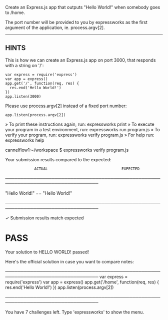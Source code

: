Create an Express.js app that outputs "Hello World!" when somebody goes to /home.

The port number will be provided to you by expressworks as the first argument of
the application, ie. process.argv[2].

-------------------------------------------------------------------------------

## HINTS

This is how we can create an Express.js app on port 3000, that responds with
a string on '/':

    var express = require('express')
    var app = express()
    app.get('/', function(req, res) {
      res.end('Hello World!')
    })
    app.listen(3000)

Please use process.argv[2] instead of a fixed port number:

    app.listen(process.argv[2])


 » To print these instructions again, run: expressworks print
 » To execute your program in a test environment, run: expressworks run program.js
 » To verify your program, run: expressworks verify program.js
 » For help run: expressworks help


cannelflow1:~/workspace $ expressworks verify program.js

Your submission results compared to the expected:

                 ACTUAL                                 EXPECTED                
────────────────────────────────────────────────────────────────────────────────

   "Hello World!"                      ==    "Hello World!"                     

────────────────────────────────────────────────────────────────────────────────

✓ Submission results match expected

# PASS

Your solution to HELLO WORLD! passed!

Here's the official solution in case you want to compare notes:

────────────────────────────────────────────────────────────────────────────────
    var express = require('express')
    var app = express()
    app.get('/home', function(req, res) {
      res.end('Hello World!')
    })
    app.listen(process.argv[2])

────────────────────────────────────────────────────────────────────────────────

You have 7 challenges left.
Type 'expressworks' to show the menu.
